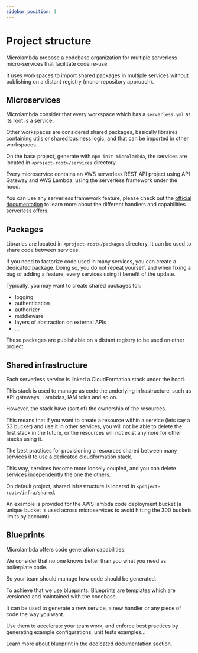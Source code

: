 ```yaml
---
sidebar_position: 1
---
```


# Project structure

Microlambda propose a codebase organization for multiple serverless micro-services that facilitate code re-use.

It uses workspaces to import shared packages in multiple services without publishing on a distant registry (mono-repository approach).

## Microservices

Microlambda consider that every workspace which has a `serverless.yml` at its root is a service.

Other workspaces are considered shared packages, basically libraires containing utils or shared business logic, and that can be imported in other workspaces..

On the base project, generate with ``npm init microlambda``, the services are located in `<project-root>/services` directory.

Every microservice contains an AWS serverless REST API project using API Gateway and AWS Lambda, using the serverless framework under the hood.

You can use any serverless framework feature, please check out the [official documentation](https://www.serverless.com/framework/docs) to learn more about the different handlers and capabilities
serverless offers.

## Packages

Libraries are located in `<project-root>/packages` directory. It can be used to share code between services. 

If you need to factorize code used in many services, you can create a dedicated package.
Doing so, you do not repeat yourself, and when fixing a bug or adding a feature, every services using it
benefit of the update.

Typically, you may want to create shared packages for:

* logging
* authentication
* authorizer
* middleware
* layers of abstraction on external APIs 
* ...

These packages are publishable on a distant registry to be used on other project.

## Shared infrastructure

Each serverless service is linked a CloudFormation stack under the hood.

This stack is used to manage as code the underlying infrastructure, such as API gateways, Lambdas, IAM roles and so on.

However, the stack have (sort of) the ownership of the resources.

This means that if you want to create a resource within a service (lets say a S3 bucket) and use it in other services, you will not be able
to delete the first stack in the future, or the resources will not exist anymore for other stacks using it.

The best practices for provisioning a resources shared between many services it to use a dedicated cloudformation stack.

This way, services become more loosely coupled, and you can delete services independently the one the others.

On default project, shared infrastructure is located in `<project-root>/infra/shared`.

An example is provided for the AWS lambda code deployment bucket (a unique bucket is used across microservices to avoid hitting the 300 buckets limits by account).

## Blueprints

Microlambda offers code generation capabilities.

We consider that no one knows better than you what you need as boilerplate code.

So your team should manage how code should be generated.

To achieve that we use blueprints. Blueprints are templates which are versioned and maintained with the codebase.

It can be used to generate a new service, a new handler or any piece of code the way you want.

Use them to accelerate your team work, and enforce best practices by generating example configurations, unit tests examples...

Learn more about blueprint in the [dedicated documentation section](../advanced/customize-blueprints).

